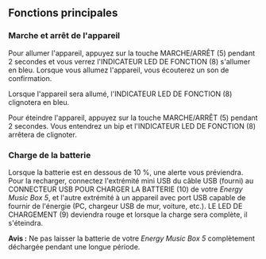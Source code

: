 ## Fonctions principales

### Marche et arrêt de l'appareil

Pour allumer l'appareil, appuyez sur la touche MARCHE/ARRÊT (5) pendant 2 secondes et vous verrez l'INDICATEUR LED DE FONCTION (8) s'allumer en bleu. Lorsque vous allumez l'appareil, vous écouterez un son de confirmation.

Lorsque l'appareil sera allumé, l'INDICATEUR LED DE FONCTION (8) clignotera en bleu.

Pour éteindre l'appareil, appuyez sur la touche MARCHE/ARRÊT (5) pendant 2 secondes. Vous entendrez un bip et l'INDICATEUR LED DE FONCTION (8) arrêtera de clignoter.

### Charge de la batterie
Lorsque la batterie est en dessous de 10 %, une alerte vous préviendra. Pour la recharger, connectez l'extrémité mini USB du câble USB (fourni) au CONNECTEUR USB POUR CHARGER LA BATTERIE (10) de votre *Energy Music Box 5*, et l'autre extrémité à un appareil avec port USB capable de fournir de l'énergie (PC, chargeur USB de mur, voiture, etc.). LE LED DE CHARGEMENT (9) deviendra rouge et lorsque la charge sera complète, il s'éteindra.

**Avis :** Ne pas laisser la batterie de votre *Energy Music Box 5* complètement déchargée pendant une longue période. 
